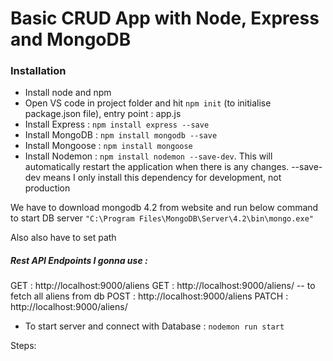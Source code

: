 # Basic CRUD App with Node, Express and MongoDB

### Installation
- Install node and npm
- Open VS code in project folder and hit `npm init` (to initialise package.json file), entry point : app.js
- Install Express : `npm install express --save`
- Install MongoDB : `npm install mongodb --save`
- Install Mongoose : `npm install mongoose`
- Install Nodemon : `npm install nodemon --save-dev`. This will automatically restart the application when there is any changes. --save-dev means I only install this dependency for development, not production

We have to download mongodb 4.2 from website and run below command to start DB server
```"C:\Program Files\MongoDB\Server\4.2\bin\mongo.exe"```

Also also have to set path

##### Rest API Endpoints I gonna use :
GET : http://localhost:9000/aliens
GET : http://localhost:9000/aliens/<id> -- to fetch all aliens from db
POST : http://localhost:9000/aliens
PATCH : http://localhost:9000/aliens/<id>

- To start server and connect with Database : `nodemon run start`

Steps:

